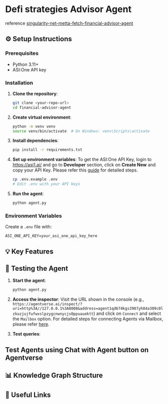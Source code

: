 # Defi strategies Advisor Agent

reference [singularity-net-metta-fetch-financial-advisor-agent](https://github.com/fetchai/innovation-lab-examples/tree/main/web3/singularity-net-metta-fetch-financial-advisor-agent)

## ⚙️ Setup Instructions

### Prerequisites

- Python 3.11+
- ASI:One API key

### Installation

1. **Clone the repository**:

   ```bash
   git clone <your-repo-url>
   cd financial-advisor-agent
   ```

2. **Create virtual environment**:

   ```bash
   python -m venv venv
   source venv/bin/activate  # On Windows: venv\Scripts\activate
   ```

3. **Install dependencies**:

   ```bash
   pip install -r requirements.txt
   ```

4. **Set up environment variables**:
   To get the ASI:One API Key, login to https://asi1.ai/ and go to **Developer** section, click on **Create New** and copy your API Key. Please refer this [guide](https://innovationlab.fetch.ai/resources/docs/asione/asi-one-quickstart#step-1-get-your-api-key) for detailed steps.

   ```bash
   cp .env.example .env
   # Edit .env with your API keys
   ```

5. **Run the agent**:
   ```bash
   python agent.py
   ```

### Environment Variables

Create a `.env` file with:

```env
ASI_ONE_API_KEY=your_asi_one_api_key_here
```

## 💡 Key Features

## 🧪 Testing the Agent

1. **Start the agent**:

   ```bash
   python agent.py
   ```

2. **Access the inspector**:
   Visit the URL shown in the console (e.g., `https://agentverse.ai/inspect/?uri=http%3A//127.0.0.1%3A8008&address=agent1qd674kgs3987yh84a309c0lzkuzjujfufwxslpzygcnwnycjs0ppuauektt`) and click on `Connect` and select the `Mailbox` option. For detailed steps for connecting Agents via Mailbox, please refer [here](https://innovationlab.fetch.ai/resources/docs/agent-creation/uagent-creation#mailbox-agents).

3. **Test queries**:

## Test Agents using Chat with Agent button on Agentverse

## 📊 Knowledge Graph Structure

## 🔗 Useful Links
